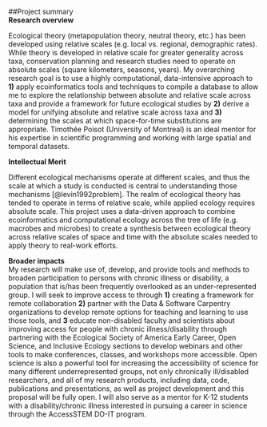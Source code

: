 <!--Prepare Project Summary (also called Abstract) of Proposed Research and Training. [1 page limit] This is an abstract of the proposed research and training. You must clearly address and identify in separate statements using the three boxes:(1) an overview of the project;(2) the intellectual merit of the proposed activity; and (3) the broader impacts resulting from the proposed activity or the application will be returned without review. For all areas, list your sponsoring scientist(s) and institution(s) in the overview.-->
##Project summary  
**Research overview**
<!--Needs complete rewrite-->  	
Ecological theory (metapopulation theory, neutral theory, etc.) has been developed using relative scales (e.g. local vs. regional, demographic rates).  While theory is developed in relative scale for greater generality across taxa, conservation planning and research studies need to operate on absolute scales (square kilometers, seasons, years).  My overarching research goal is to use a highly computational, data-intensive approach to  **1)** apply ecoinformatics tools and techniques to compile a database to allow me to explore the relationship between absolute and relative scale across taxa and provide a framework for future ecological studies by **2)** derive a model for unifying absolute and relative scale across taxa and **3)** determining the scales at which space-for-time substitutions are appropriate.  Timothée Poisot (University of Montreal) is an ideal mentor for his expertise in scientific programming and working with large spatial and temporal datasets.

**Intellectual Merit** 
<!--Needs complete rewrite-->   
Different ecological mechanisms operate at different scales, and thus the scale at which a study is conducted is central to understanding those mechanisms [@levin1992problem].  The realm of ecological theory has tended to operate in terms of relative scale, while applied ecology requires absolute scale. This project uses a data-driven approach to combine ecoinformatics and computational ecology across the tree of life (e.g. macrobes and microbes) to create a synthesis between ecological theory across relative scales of space and time with the absolute scales needed to apply theory to <!--needs work because is appallingly vague--> real-work efforts. 

**Broader impacts**  
My research will make use of, develop, and provide tools and methods to broaden participation to persons with chronic illness or disability, a population that is/has been frequently overlooked as an under-represented group. I will seek to improve access to through  **1)** creating a framework for remote collaboration  **2)** partner with the Data & Software Carpentry organizations to develop remote options for teaching and learning to use those tools, and **3** educate non-disabled faculty and scientists about improving access for people with chronic illness/disability through partnering with the Ecological Society of America Early Career, Open Science, and Inclusive Ecology sections to develop webinars and other tools to make conferences, classes, and workshops more accessible.  Open science is also a powerful tool for increasing the accessibility of science for many different underrepresented groups, not only chronically ill/disabled researchers, and all of my research products, including data, code, publications and presentations, as well as project development and this proposal will be fully open.  I will also serve as a mentor for K-12 students with a disability/chronic illness interested in pursuing a career in science through the AccessSTEM DO-IT program.  

